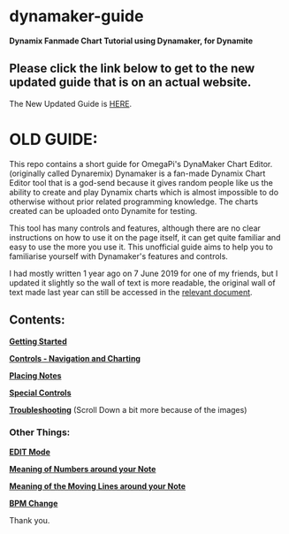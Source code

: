 <h1>dynamaker-guide</h1>

<b>Dynamix Fanmade Chart Tutorial using Dynamaker, for Dynamite</b>

<h2>Please click the link below to get to the new updated guide that is on an actual website. </h2>

The New Updated Guide is [HERE](https://tlchicken.github.io/dynamaker-guide/).





<h1>OLD GUIDE:</h1>

This repo contains a short guide for OmegaPi's DynaMaker Chart Editor. (originally called Dynaremix)
Dynamaker is a fan-made Dynamix Chart Editor tool that is a god-send because it gives random people like us the ability to create and play Dynamix charts which is almost impossible to do otherwise without prior related programming knowledge. The charts created can be uploaded onto Dynamite for testing.

This tool has many controls and features, although there are no clear instructions on how to use it on the page itself, it can get quite familiar and easy to use the more you use it. This unofficial guide aims to help you to familiarise yourself with Dynamaker's features and controls.

I had mostly written 1 year ago on 7 June 2019 for one of my friends, but I updated it slightly so the wall of text is more readable, the original wall of text made last year can still be accessed in the [relevant document](/Contents/Old%20Guide%20v1.0.txt).


## Contents:

**[Getting Started](/OLDContents/Getting%20Started.md)**

**[Controls - Navigation and Charting](/OLDContents/Controls%20Nav.md)**

**[Placing Notes](/OLDContents/Placing%20Notes.md)**

**[Special Controls](/OLDContents/Special%20Controls.md)**

**[Troubleshooting](/OLDContents/Placing%20Notes.md/#Troubleshooting)** (Scroll Down a bit more because of the images)



### Other Things:

**[EDIT Mode](/OLDContents/Controls%20Nav.md/#edit_mode)**

**[Meaning of Numbers around your Note](/OLDContents/Placing%20Notes.md/#niche)**

**[Meaning of the Moving Lines around your Note](/OLDContents/Controls%20Nav.md/#random_stuff)**

**[BPM Change](/OLDContents/Special%20Controls.md/#BPM)**

Thank you.